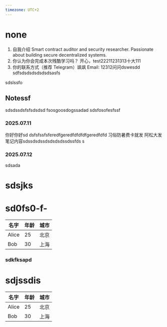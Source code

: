 ```yaml
---
timezone: UTC+2
---
```


# none

1. 自我介绍
   Smart contract auditor and security researcher. Passionate about building secure decentralized systems.
2. 你认为你会完成本次残酷学习吗？
   开心，test22211231313十大111
3. 你的联系方式（推荐 Telegram）飒飒
   Email: 12312问问dswesdd sdfsdsdsdsdsdsdsasfs

sdslssfo 
## Notessf
sdsdssdsfsfsdsdsd
fsosgoosdogssadad
sdsfosofesfssf
### 2025.07.11
你好你好sd dsfsfssfsferedfgeredfdfdfdfgeredfdfd
习俗防暑费卡就发 阿松大发
笔记内容sdssdsdssdsdsdsdssdssfds
s
### 2025.07.12
sdsada
# sdsjks 

# sd0fs0-f-


| 名字  | 年龄 | 城市  |
|------|----|------|
| Alice | 25 | 北京  |
| Bob   | 30 | 上海  |


### sdkfksapd

# sdjssdis

| 名字  | 年龄 | 城市  |
|------|----|------|
| Alice | 25 | 北京  |
| Bob   | 30 | 上海  |


